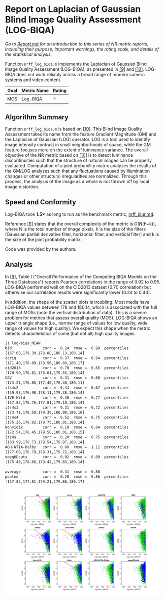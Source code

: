 # Report on Laplacian of Gaussian Blind Image Quality Assessment (LOG-BIQA)

_Go to [Report.md](Report.md) for an introduction to this series of NR metric reports, including their purpose, important warnings, the rating scale, and details of the statistical analysis._ 

Function `nrff_log_biqa.m` implements the Laplacian of Gaussian Blind Image Quality Assessment (LOG-BIQA), as presented in [[9]](Publications.md) and [[10]](Publications.md). LOG-BIQA does not work reliably across a broad range of modern camera systems and video content. 

Goal|Metric Name|Rating
----|-----------|------
MOS|Log-BIQA|:star:

## Algorithm Summary
Function `nrff_log_biqa.m` is based on [[10]](Publications.md). This Blind Image Quality Assessment takes its name from the feature Gradient Magnitude (GM) and the Laplacian of Gaussian (LOG) operator. LOG is a tool used to identify image intensity contrast in small neighborhoods of space, while the GM feature focuses more on the extent of luminance variance. The overall objective of the NR metric based on [[10]](Publications.md) is to detect luminance discontinuities such that the structure of natural images can be properly evaluated. Computation of a joint probability matrix analyzes the results of the GM/LOG analyses such that any fluctuations caused by illumination changes or other structural irregularities are normalized. Through this process, the analysis of the image as a whole is not thrown off by local image distortion. 

## Speed and Conformity
Log-BIQA took __1.5×__ as long to run as the benchmark metric, [nrff_blur.md](ReportBlur.md).
 
Reference [[9]](Publications.md) states that the overall complexity of the metric is O(N(h+k)), where N is the total number of image pixels, h is the size of the filters (Gaussian partial derivative filter, horizontal filter, and vertical filter) and k is the size of the joint probability matrix. 

Code was provided by the authors.

## Analysis

In [[9]](Publications.md), Table I ("Overall Performance of the Competing BIQA Models on the Three Databases") reports Pearson correlations in the range of 0.92 to 0.95. LOG-BIQA performed well on the CID2013 dataset (0.70 correlation) but otherwise our correlation results were significantly lower (0.24 to 0.44).

In addition, the shape of the scatter plots is troubling. Most media have LOG-BIQA values between 178 and 180.14, which is associated with the full range of MOSs (note the vertical distribution of data). This is a severe problem for metrics that assess overall quality (MOS). LOG-BIQA shows an upper triangle shape (i.e., narrow range of values for low quality, wide range of values for high quality). We expect this shape when the metric detects characteristics of some (but not all) high quality images. 
```
1) log-biqa_MEAN 
bid              corr =  0.24  rmse =  0.98  percentiles [167.68,179.30,179.88,180.13,180.14]
ccriq            corr =  0.37  rmse =  0.94  percentiles [171.40,178.09,179.56,180.03,180.17]
cid2013          corr =  0.70  rmse =  0.65  percentiles [170.90,176.81,178.01,179.55,180.14]
C&V              corr =  0.31  rmse =  0.68  percentiles [173.21,176.86,177.40,178.40,180.11]
its4s2           corr =  0.44  rmse =  0.67  percentiles [159.98,176.98,178.11,179.38,180.14]
LIVE-Wild        corr =  0.36  rmse =  0.77  percentiles [157.83,176.76,177.81,179.10,180.14]
its4s3           corr =  0.31  rmse =  0.72  percentiles [173.71,178.50,179.39,180.00,180.16]
its4s4           corr =  0.52  rmse =  0.75  percentiles [175.26,178.92,179.75,180.01,180.14]
konvid1k         corr =  0.10  rmse =  0.64  percentiles [172.54,178.45,179.58,180.01,180.15]
its4s            corr =  0.20  rmse =  0.75  percentiles [163.99,178.73,179.54,179.87,180.14]
AGH-NTIA-Dolby   corr =  0.08  rmse =  1.12  percentiles [177.06,178.79,179.31,179.72,180.14]
vqegHDcuts       corr =  0.02  rmse =  0.89  percentiles [175.40,178.66,179.42,179.83,180.14]

average          corr =  0.31  rmse =  0.80
pooled           corr =  0.20  rmse =  0.86  percentiles [157.83,177.81,179.21,179.86,180.17]
```
![](images/report_log-biqa.png)
